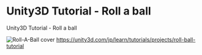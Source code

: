 # Unity3D Tutorial - Roll a ball
Unity3D Tutorial - Roll a ball

![Roll-A-Ball cover][Roll-A-Ball]
https://unity3d.com/jp/learn/tutorials/projects/roll-ball-tutorial

[Roll-A-Ball]:https://unity3d.com/sites/default/files/learn-playlist/icon/rollaball-thumb1.jpg
